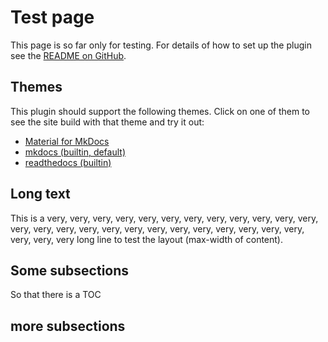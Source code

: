 # Test page

This page is so far only for testing.
For details of how to set up the plugin see the [README on GitHub](https://github.com/six-two/mkdocs-toggle-sidebar-plugin/blob/main/README.md).

## Themes

This plugin should support the following themes.
Click on one of them to see the site build with that theme and try it out:

- [Material for MkDocs](/material/)
- [mkdocs (builtin, default)](/mkdocs/)
- [readthedocs (builtin)](/readthedocs/)

## Long text

This is a very, very, very, very, very, very, very, very, very, very, very, very, very, very, very, very, very, very, very, very, very, very, very, very, very, very, very, very long line to test the layout (max-width of content).

## Some subsections

So that there is a TOC

## more subsections